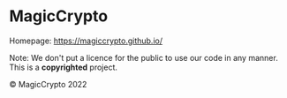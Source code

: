 # MagicCrypto

Homepage: https://magiccrypto.github.io/

Note: We don't put a licence for the public to use our code in any manner. This is a **copyrighted** project.

&copy; MagicCrypto 2022
